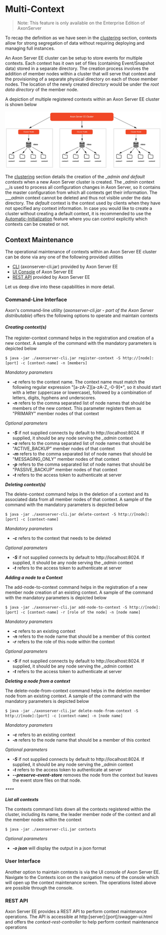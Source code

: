 # Multi-Context

> Note: This feature is only available on the Enterprise Edition of AxonServer

To recap the definition as we have seen in the [clustering](../installation/axon-server-clustering.md) section, contexts allow for strong segregation of data without requiring deploying and managing full instances. 

An Axon Server EE cluster can be setup to store events for multiple contexts. Each context has it own set of files \(containing Event/Snapshot data\) stored in a separate directory. The creation process involves the addition of member nodes within a cluster that will serve that context and the provisioning of a separate physical directory on each of those member nodes. The location of the newly created directory would be under the _root data directory_ of the member node.

A depiction of multiple registered contexts within an Axon Server EE cluster is shown below

![Multiple contexts within an Axon Server EE cluster](../../.gitbook/assets/multi-context.jpg)

The [clustering](../installation/axon-server-clustering.md) section details the creation of the \__admin and default contexts_ when a new Axon Server cluster is created. The _\_admin_ context __is used to process all configuration changes in Axon Server, so it contains the master configuration from which all contexts get their information. The __\__admin_ context cannot be deleted and thus not visible under the data directory. The _default_ context is the context used by clients when they have not specified any context information. In case you would like to create a cluster without creating a default context, it is recommended to use the [Automatic-Initialization](../installation/axon-server-clustering.md#automatic-initialization) feature where you can control explicitly which contexts can be created or not.

## Context Maintenance

The operational maintenance of contexts within an Axon Server EE cluster can be done via any one of the  following provided utilities

* [CLI](multi-context.md#command-line-interface)  \(axonserver-cli.jar\) provided by Axon Server EE
* [UI Console](multi-context.md#user-interface) of Axon Server EE
* [REST API](multi-context.md#rest-api) provided by Axon Server EE

Let us deep dive into these capabilities in more detail.

### Command-Line Interface

Axon's command-line utility \(_axonserver-cli.jar - part of the Axon Server distributable_\) offers the following options to operate and maintain contexts

#### _**Creating context\(s\)**_

The register-context command helps in the registration and creation of a new context. A sample of the command with the mandatory parameters is depicted below

```
$ java -jar ./axonserver-cli.jar register-context -S http://[node]:[port] -c [context-name] -n [members]‌
```

_Mandatory parameters_

* _**-c**_ refers to the context name. The context name must match the following regular expression "\[a-zA-Z\]\[a-zA-Z\_-0-9\]\*", so it should start with a letter \(uppercase or lowercase\), followed by a combination of letters, digits, hyphens and underscores.
* _**-n**_ refers to the comma separated list of node names that should be members of the new context. This parameter registers them as "PRIMARY" member nodes of that context

_Optional parameters_

* _**-S**_ if not supplied connects by default to http://localhost:8024. If supplied, it should be any node serving the _\_admin_ context 
* _**-a**_ refers to the comma separated list of node names that should be "ACTIVE\_BACKUP" member nodes of that context
* _**-m**_ refers to the comma separated list of node names that should be "MESSAGING\_ONLY" member nodes of that context
* _**-p**_ refers to the comma separated list of node names that should be "PASSIVE\_BACKUP" member nodes of that context
* _**-t**_  refers to the access token to authenticate at server



_**Deleting context\(s\)**_

The delete-context command helps in the deletion of a context and its associated data from all member nodes of that context.  A sample of the command with the mandatory parameters is depicted below

```
$ java -jar ./axonserver-cli.jar delete-context -S http://[node]:[port] -c [context-name]
```

_Mandatory parameters_

* _**-c**_ refers to the context that needs to be deleted

_Optional parameters_

* _**-S**_ if not supplied connects by default to http://localhost:8024. If supplied, it should be any node serving the _\_admin_ context 
* _**-t**_  refers to the access token to authenticate at server



_**Adding a node to a Context**_

The add-node-to-context command helps in the registration of a new member node creation of an existing context. A sample of the command with the mandatory parameters is depicted below

```
$ java -jar ./axonserver-cli.jar add-node-to-context -S http://[node]:[port] -c [context-name] -r [role of the node] -n [node name]‌
```

_Mandatory parameters_

* _**-c**_ refers to an existing context
* _**-n**_ refers to the node name that should be a member of this context
* _**-r**_ refers to the role of this node within the context 

_Optional parameters_

* _**-S**_ if not supplied connects by default to http://localhost:8024. If supplied, it should be any node serving the _\_admin_ context 
* _**-t**_  refers to the access token to authenticate at server



_**Deleting a node from a context**_

The delete-node-from-context command helps in the deletion member node from an existing context. A sample of the command with the mandatory parameters is depicted below

```
$ java -jar ./axonserver-cli.jar delete-node-from-context -S http://[node]:[port] -c [context-name] -n [node name]‌
```

_Mandatory parameters_

* _**-c**_ refers to an existing context
* _**-n**_ refers to the node name that should be a member of this context

_Optional parameters_

* _**-S**_ if not supplied connects by default to http://localhost:8024. If supplied, it should be any node serving the _\_admin_ context 
* _**-t**_  refers to the access token to authenticate at server
* _**--preserve-event-store**_ removes the node from the context but leaves the event store files on that node.

_\*\*\*\*_

_**List all contexts**_

The contexts command lists down all the contexts registered within the cluster, including its name, the leader member node of the context and all the member nodes within the context

```
$ java -jar ./axonserver-cli.jar contexts
```

_Optional parameters_

* _**-o json**_ will display the output in a json format

### User Interface

Another option to maintain contexts is via the UI console of Axon Server EE.  Navigate to the Contexts icon on the navigation menu of the console which will open up the context maintenance screen. The operations listed above are possible through the console.

### 

### REST API

Axon Server EE provides a REST API to perform context maintenance operations. The API is accessible at http:\[server\]:\[port\]/swagger-ui.html and offers the _context-rest-controller_ to help perform context maintenance operations







